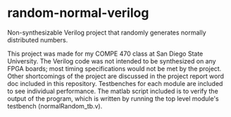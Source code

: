 # random-normal-verilog
Non-synthesizable Verilog project that randomly generates normally distributed numbers.

This project was made for my COMPE 470 class at San Diego State University. The Verilog code was not intended to be synthesized on any FPGA boards; most timing specifications would not be met by the project. Other shortcomings of the project are discussed in the project report word doc included in this repository. Testbenches for each module are included to see individual performance. The matlab script included is to verify the output of the program, which is written by running the top level module's testbench (normalRandom_tb.v).
